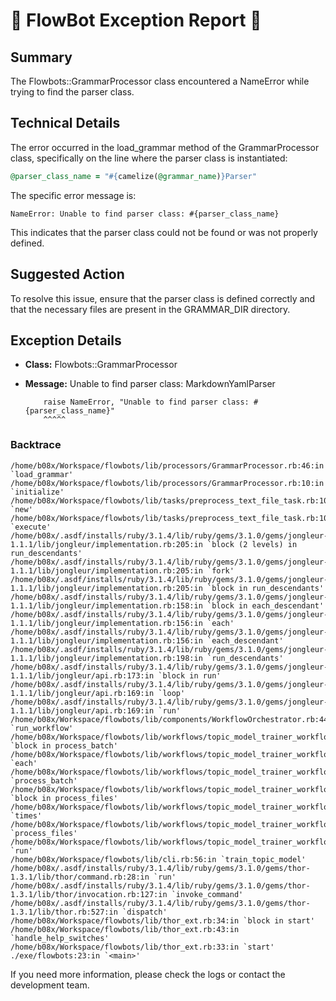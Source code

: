 # 🤖 FlowBot Exception Report 🤖


## Summary
The Flowbots::GrammarProcessor class encountered a NameError while trying to find the parser class.

## Technical Details
The error occurred in the load_grammar method of the GrammarProcessor class, specifically on the line where the parser class is instantiated:

```ruby
@parser_class_name = "#{camelize(@grammar_name)}Parser"
```

The specific error message is:

```
NameError: Unable to find parser class: #{parser_class_name}
```

This indicates that the parser class could not be found or was not properly defined.

## Suggested Action
To resolve this issue, ensure that the parser class is defined correctly and that the necessary files are present in the GRAMMAR_DIR directory.


## Exception Details

- **Class:** Flowbots::GrammarProcessor
- **Message:** Unable to find parser class: MarkdownYamlParser

          raise NameError, "Unable to find parser class: #{parser_class_name}"
          ^^^^^

### Backtrace

```
/home/b08x/Workspace/flowbots/lib/processors/GrammarProcessor.rb:46:in `load_grammar'
/home/b08x/Workspace/flowbots/lib/processors/GrammarProcessor.rb:10:in `initialize'
/home/b08x/Workspace/flowbots/lib/tasks/preprocess_text_file_task.rb:10:in `new'
/home/b08x/Workspace/flowbots/lib/tasks/preprocess_text_file_task.rb:10:in `execute'
/home/b08x/.asdf/installs/ruby/3.1.4/lib/ruby/gems/3.1.0/gems/jongleur-1.1.1/lib/jongleur/implementation.rb:205:in `block (2 levels) in run_descendants'
/home/b08x/.asdf/installs/ruby/3.1.4/lib/ruby/gems/3.1.0/gems/jongleur-1.1.1/lib/jongleur/implementation.rb:205:in `fork'
/home/b08x/.asdf/installs/ruby/3.1.4/lib/ruby/gems/3.1.0/gems/jongleur-1.1.1/lib/jongleur/implementation.rb:205:in `block in run_descendants'
/home/b08x/.asdf/installs/ruby/3.1.4/lib/ruby/gems/3.1.0/gems/jongleur-1.1.1/lib/jongleur/implementation.rb:158:in `block in each_descendant'
/home/b08x/.asdf/installs/ruby/3.1.4/lib/ruby/gems/3.1.0/gems/jongleur-1.1.1/lib/jongleur/implementation.rb:156:in `each'
/home/b08x/.asdf/installs/ruby/3.1.4/lib/ruby/gems/3.1.0/gems/jongleur-1.1.1/lib/jongleur/implementation.rb:156:in `each_descendant'
/home/b08x/.asdf/installs/ruby/3.1.4/lib/ruby/gems/3.1.0/gems/jongleur-1.1.1/lib/jongleur/implementation.rb:198:in `run_descendants'
/home/b08x/.asdf/installs/ruby/3.1.4/lib/ruby/gems/3.1.0/gems/jongleur-1.1.1/lib/jongleur/api.rb:173:in `block in run'
/home/b08x/.asdf/installs/ruby/3.1.4/lib/ruby/gems/3.1.0/gems/jongleur-1.1.1/lib/jongleur/api.rb:169:in `loop'
/home/b08x/.asdf/installs/ruby/3.1.4/lib/ruby/gems/3.1.0/gems/jongleur-1.1.1/lib/jongleur/api.rb:169:in `run'
/home/b08x/Workspace/flowbots/lib/components/WorkflowOrchestrator.rb:44:in `run_workflow'
/home/b08x/Workspace/flowbots/lib/workflows/topic_model_trainer_workflowtest.rb:83:in `block in process_batch'
/home/b08x/Workspace/flowbots/lib/workflows/topic_model_trainer_workflowtest.rb:81:in `each'
/home/b08x/Workspace/flowbots/lib/workflows/topic_model_trainer_workflowtest.rb:81:in `process_batch'
/home/b08x/Workspace/flowbots/lib/workflows/topic_model_trainer_workflowtest.rb:74:in `block in process_files'
/home/b08x/Workspace/flowbots/lib/workflows/topic_model_trainer_workflowtest.rb:67:in `times'
/home/b08x/Workspace/flowbots/lib/workflows/topic_model_trainer_workflowtest.rb:67:in `process_files'
/home/b08x/Workspace/flowbots/lib/workflows/topic_model_trainer_workflowtest.rb:23:in `run'
/home/b08x/Workspace/flowbots/lib/cli.rb:56:in `train_topic_model'
/home/b08x/.asdf/installs/ruby/3.1.4/lib/ruby/gems/3.1.0/gems/thor-1.3.1/lib/thor/command.rb:28:in `run'
/home/b08x/.asdf/installs/ruby/3.1.4/lib/ruby/gems/3.1.0/gems/thor-1.3.1/lib/thor/invocation.rb:127:in `invoke_command'
/home/b08x/.asdf/installs/ruby/3.1.4/lib/ruby/gems/3.1.0/gems/thor-1.3.1/lib/thor.rb:527:in `dispatch'
/home/b08x/Workspace/flowbots/lib/thor_ext.rb:34:in `block in start'
/home/b08x/Workspace/flowbots/lib/thor_ext.rb:43:in `handle_help_switches'
/home/b08x/Workspace/flowbots/lib/thor_ext.rb:33:in `start'
./exe/flowbots:23:in `<main>'
```

If you need more information, please check the logs or contact the development team.
